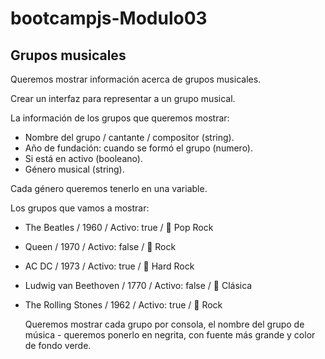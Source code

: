 # bootcampjs-Modulo03

## Grupos musicales

<p>Queremos mostrar información acerca de grupos musicales.</p>

<p>Crear un interfaz para representar a un grupo musical.</p>

La información de los grupos que queremos mostrar:

- Nombre del grupo / cantante / compositor (string).
- Año de fundación: cuando se formó el grupo (numero).
- Si está en activo (booleano).
- Género musical (string).

Cada género queremos tenerlo en una variable.

Los grupos que vamos a mostrar:

- The Beatles / 1960 / Activo: true / 🎵 Pop Rock
- Queen / 1970 / Activo: false / 🎸 Rock
- AC DC / 1973 / Activo: true / 🤘 Hard Rock
- Ludwig van Beethoven / 1770 / Activo: false / 🎼 Clásica
- The Rolling Stones / 1962 / Activo: true / 🎸 Rock

  Queremos mostrar cada grupo por consola, el nombre del grupo de música - queremos ponerlo en negrita, con fuente más grande y color de fondo verde.
